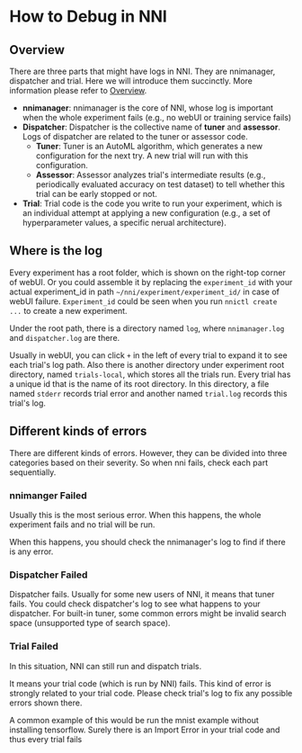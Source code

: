 **How to Debug in NNI**
===

## Overview

There are three parts that might have logs in NNI. They are nnimanager, dispatcher and trial. Here we will introduce them succinctly. More information please refer to [Overview](Overview.md).

- **nnimanager**: nnimanager is the core of NNI, whose log is important when the whole experiment fails (e.g., no webUI or training service fails)
- **Dispatcher**: Dispatcher is the collective name of **tuner** and **assessor**. Logs of dispatcher are related to the tuner or assessor code.
    - **Tuner**: Tuner is an AutoML algorithm, which generates a new configuration for the next try. A new trial will run with this configuration.
    - **Assessor**: Assessor analyzes trial's intermediate results (e.g., periodically evaluated accuracy on test dataset) to tell whether this trial can be early stopped or not.
- **Trial**: Trial code is the code you write to run your experiment, which is an individual attempt at applying a new configuration (e.g., a set of hyperparameter values, a specific nerual architecture).

## Where is the log

Every experiment has a root folder, which is shown on the right-top corner of webUI. Or you could assemble it by replacing the `experiment_id` with your actual experiment_id in path `~/nni/experiment/experiment_id/` in case of webUI failure. `Experiment_id` could be seen when you run `nnictl create ...` to create a new experiment.

Under the root path, there is a directory named `log`, where `nnimanager.log` and `dispatcher.log` are there.

Usually in webUI, you can click `+` in the left of every trial to expand it to see each trial's log path. Also there is another directory under experiment root directory, named `trials-local`, which stores all the trials run. Every trial has a unique id that is the name of its root directory. In this directory, a file named `stderr` records trial error and another named `trial.log` records this trial's log. 

## Different kinds of errors

There are different kinds of errors. However, they can be divided into three categories based on their severity. So when nni fails, check each part sequentially.

### **nnimanger** Failed

Usually this is the most serious error. When this happens, the whole experiment fails and no trial will be run.

When this happens, you should check the nnimanager's log to find if there is any error.




### **Dispatcher** Failed

Dispatcher fails. Usually for some new users of NNI, it means that tuner fails. You could check dispatcher's log to see what happens to your dispatcher. For built-in tuner, some common errors might be invalid search space (unsupported type of search space).


### **Trial** Failed

In this situation, NNI can still run and dispatch trials. 

It means your trial code (which is run by NNI) fails. This kind of error is strongly related to your trial code. Please check trial's log to fix any possible errors shown there.

A common example of this would be run the mnist example without installing tensorflow. Surely there is an Import Error in your trial code and thus every trial fails

